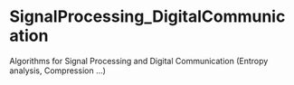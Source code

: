# SignalProcessing_DigitalCommunication
Algorithms for Signal Processing and Digital Communication (Entropy analysis, Compression ...)
